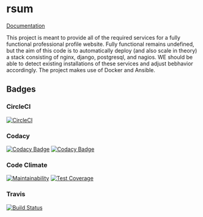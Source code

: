 rsum
====

[Documentation](https://gahan-corporation.github.io/rsum.application/)

This project is meant to provide all of the required services for a fully functional professional profile website.  Fully functional remains undefined, but the aim of this code is to automatically deploy (and also scale in theory) a stack consisting of nginx, django, postgresql, and nagios.  WE should be able to detect existing installations of these services and adjust bebhavior accordingly.  The project makes use of Docker and Ansible. 

## Badges

### CircleCI

[![CircleCI](https://circleci.com/gh/gahan-corporation/rsum.svg?style=svg)](https://circleci.com/gh/gahan-corporation/rsum)

### Codacy

[![Codacy Badge](https://api.codacy.com/project/badge/Grade/e8ccc643c99147dca4fd98a8b2851451)](https://www.codacy.com/app/gahancorpcfo/rsum?utm_source=github.com&amp;utm_medium=referral&amp;utm_content=gahan-corporation/rsum&amp;utm_campaign=Badge_Grade) [![Codacy Badge](https://api.codacy.com/project/badge/Coverage/e8ccc643c99147dca4fd98a8b2851451)](https://www.codacy.com/app/gahancorpcfo/rsum?utm_source=github.com&utm_medium=referral&utm_content=gahan-corporation/rsum&utm_campaign=Badge_Coverage)

### Code Climate

[![Maintainability](https://api.codeclimate.com/v1/badges/e6137a6c3bb11a5db1b3/maintainability)](https://codeclimate.com/github/gahan-corporation/rsum/maintainability) [![Test Coverage](https://api.codeclimate.com/v1/badges/e6137a6c3bb11a5db1b3/test_coverage)](https://codeclimate.com/github/gahan-corporation/rsum/test_coverage)

### Travis

[![Build Status](https://travis-ci.org/gahan-corporation/rsum.svg?branch=master)](https://travis-ci.org/gahan-corporation/rsum)
